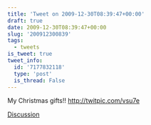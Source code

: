 ```yaml
---
title: 'Tweet on 2009-12-30T08:39:47+00:00'
draft: true
date: 2009-12-30T08:39:47+00:00
slug: '200912300839'
tags:
  - tweets
is_tweet: true
tweet_info:
  id: '7177832118'
  type: 'post'
  is_thread: False
---
```




My Christmas gifts!!  http://twitpic.com/vsu7e

[Discussion](https://x.com/sytelus/status/7177832118)
